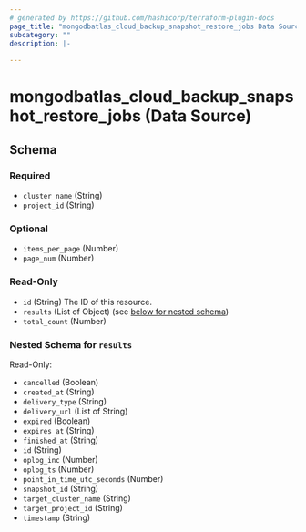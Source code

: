 ```yaml
---
# generated by https://github.com/hashicorp/terraform-plugin-docs
page_title: "mongodbatlas_cloud_backup_snapshot_restore_jobs Data Source - terraform-provider-mongodbatlas"
subcategory: ""
description: |-
  
---
```


# mongodbatlas_cloud_backup_snapshot_restore_jobs (Data Source)





<!-- schema generated by tfplugindocs -->
## Schema

### Required

- `cluster_name` (String)
- `project_id` (String)

### Optional

- `items_per_page` (Number)
- `page_num` (Number)

### Read-Only

- `id` (String) The ID of this resource.
- `results` (List of Object) (see [below for nested schema](#nestedatt--results))
- `total_count` (Number)

<a id="nestedatt--results"></a>
### Nested Schema for `results`

Read-Only:

- `cancelled` (Boolean)
- `created_at` (String)
- `delivery_type` (String)
- `delivery_url` (List of String)
- `expired` (Boolean)
- `expires_at` (String)
- `finished_at` (String)
- `id` (String)
- `oplog_inc` (Number)
- `oplog_ts` (Number)
- `point_in_time_utc_seconds` (Number)
- `snapshot_id` (String)
- `target_cluster_name` (String)
- `target_project_id` (String)
- `timestamp` (String)
